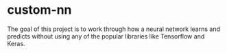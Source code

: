 # custom-nn
The goal of this project is to work through how a neural network learns and predicts without using any of the popular libraries like Tensorflow and Keras.  
